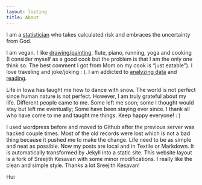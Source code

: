 ```yaml
---
layout: listing
title: About
---
```


<!--## About ##-->

I am a [statistician](http://scientistcafe.com) who takes calculated risk and embraces the uncertainty from God. 

I am vegan. I like [drawing/painting](http://linhui.org/Salt/), flute, piano, running, yoga and cooking (I consider myself as a good cook but the problem is that I am the only one think so. The best comment I got from Mom on my cook is “just eatable”). I love traveling and joke/joking : ). I am addicted to [analyzing data](http://scientistcafe.com) and [reading](http://hui1987.com). 

Life in Iowa has taught me how to dance with snow. The world is not perfect since human nature is not perfect. However, I am truly grateful about my life. Different people came to me. Some left me soon; some I thought would stay but left me eventually; Some have been staying ever since. I thank all who have come to me and taught me things. Keep happy everyone! : )

I used wordpress before and moved to Github after the previous server was hacked couple times. Most of the old records were lost which is not a bad thing because it pushed me to make the change. Life need to be as simple and neat as possible. Now my posts are local and in Textile or Markdown. It is automatically transformed by Jekyll into a static site. This website layout is a fork of Sreejith Kesavan with some minor modifications. I really like the clean and simple style. Thanks a lot Sreejith Kesavan!

Hui

<!--## About this site ##-->
<!--It is meant to be somewhere to dump my thoughts when my head gets messy and needs to sort things out.-->
<!--The reason does not matter. I do what I want.-->
